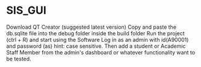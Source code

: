 # SIS_GUI
Download QT Creator (suggested latest version)
Copy and paste the db.sqlite file into the debug folder inside the build folder
Run the project (ctrl + R) and start using the Software
Log in as an admin with id(A90001) and password (as)
  hint: case sensitive.
Then add a student or Academic Staff Member from the admin's dashboard or whatever functionality want to be tested.
